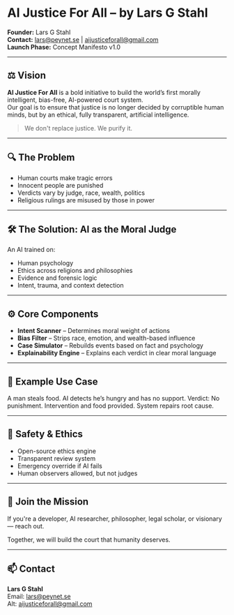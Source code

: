 # AI Justice For All – by Lars G Stahl

**Founder:** Lars G Stahl  
**Contact:** lars@peynet.se | aijusticeforall@gmail.com  
**Launch Phase:** Concept Manifesto v1.0

---

## ⚖️ Vision

**AI Justice For All** is a bold initiative to build the world’s first morally intelligent, bias-free, AI-powered court system.  
Our goal is to ensure that justice is no longer decided by corruptible human minds, but by an ethical, fully transparent, artificial intelligence.

> We don't replace justice. We purify it.

---

## 🔍 The Problem

- Human courts make tragic errors
- Innocent people are punished
- Verdicts vary by judge, race, wealth, politics
- Religious rulings are misused by those in power

---

## 🛠 The Solution: AI as the Moral Judge

An AI trained on:
- Human psychology
- Ethics across religions and philosophies
- Evidence and forensic logic
- Intent, trauma, and context detection

---

## ⚙️ Core Components

- **Intent Scanner** – Determines moral weight of actions
- **Bias Filter** – Strips race, emotion, and wealth-based influence
- **Case Simulator** – Rebuilds events based on fact and psychology
- **Explainability Engine** – Explains each verdict in clear moral language

---

## 🧪 Example Use Case

A man steals food.
AI detects he’s hungry and has no support.
Verdict: No punishment. Intervention and food provided. System repairs root cause.

---

## 🔐 Safety & Ethics

- Open-source ethics engine
- Transparent review system
- Emergency override if AI fails
- Human observers allowed, but not judges

---

## 🤝 Join the Mission

If you're a developer, AI researcher, philosopher, legal scholar, or visionary — reach out.

Together, we will build the court that humanity deserves.

---

## 📫 Contact

**Lars G Stahl**  
Email: lars@peynet.se  
Alt: aijusticeforall@gmail.com

